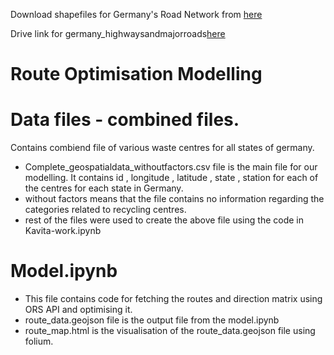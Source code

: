 Download shapefiles for Germany's Road Network from [here](https://mapcruzin.com/free-germany-arcgis-maps-shapefiles.htm)

Drive link for germany_highwaysandmajorroads[here](https://drive.google.com/drive/folders/10q6jFNqJKQo9u-Mjaik9yfC2awVdqMZy?usp=sharing)

# Route Optimisation Modelling

# Data files - combined files. 

Contains combiend file of various waste centres for all states of germany. 
- Complete_geospatialdata_withoutfactors.csv file is the main file for our modelling. It contains id , longitude , latitude , state , station for each of the centres for each state in Germany. 
- without factors means that the file contains no information regarding the categories related to recycling centres. 
- rest of the files were used to create the above file using the code in Kavita-work.ipynb

# Model.ipynb

- This file contains code for fetching the routes and direction matrix using ORS API and optimising it. 
- route_data.geojson file is the output file from the model.ipynb
- route_map.html is the visualisation of the route_data.geojson file using folium. 

